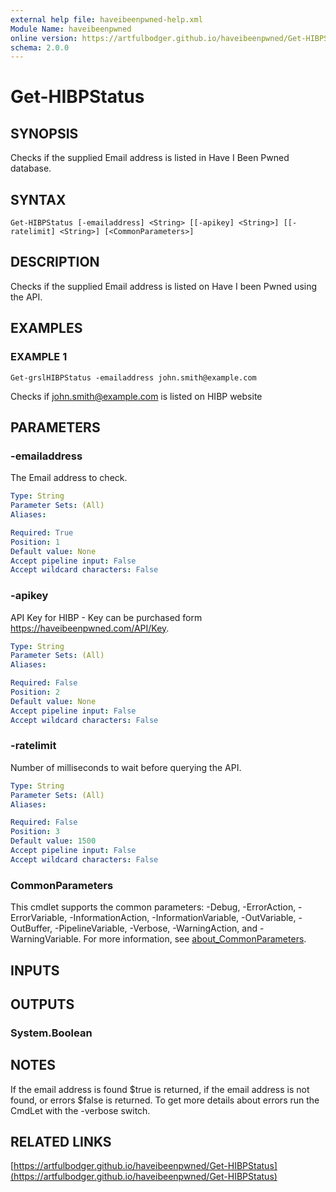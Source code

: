 ```yaml
---
external help file: haveibeenpwned-help.xml
Module Name: haveibeenpwned
online version: https://artfulbodger.github.io/haveibeenpwned/Get-HIBPStatus
schema: 2.0.0
---
```


# Get-HIBPStatus

## SYNOPSIS
Checks if the supplied Email address is listed in Have I Been Pwned database.

## SYNTAX

```
Get-HIBPStatus [-emailaddress] <String> [[-apikey] <String>] [[-ratelimit] <String>] [<CommonParameters>]
```

## DESCRIPTION
Checks if the supplied Email address is listed on Have I been Pwned using the API.

## EXAMPLES

### EXAMPLE 1
```
Get-grslHIBPStatus -emailaddress john.smith@example.com
```

Checks if john.smith@example.com is listed on HIBP website

## PARAMETERS

### -emailaddress
The Email address to check.

```yaml
Type: String
Parameter Sets: (All)
Aliases:

Required: True
Position: 1
Default value: None
Accept pipeline input: False
Accept wildcard characters: False
```

### -apikey
API Key for  HIBP - Key can be purchased form https://haveibeenpwned.com/API/Key.

```yaml
Type: String
Parameter Sets: (All)
Aliases:

Required: False
Position: 2
Default value: None
Accept pipeline input: False
Accept wildcard characters: False
```

### -ratelimit
Number of milliseconds to wait before querying the API.

```yaml
Type: String
Parameter Sets: (All)
Aliases:

Required: False
Position: 3
Default value: 1500
Accept pipeline input: False
Accept wildcard characters: False
```

### CommonParameters
This cmdlet supports the common parameters: -Debug, -ErrorAction, -ErrorVariable, -InformationAction, -InformationVariable, -OutVariable, -OutBuffer, -PipelineVariable, -Verbose, -WarningAction, and -WarningVariable. For more information, see [about_CommonParameters](http://go.microsoft.com/fwlink/?LinkID=113216).

## INPUTS

## OUTPUTS

### System.Boolean
## NOTES
If the email address is found $true is returned, if the email address is not found, or errors $false is returned.
To get more details about errors run the CmdLet with the -verbose switch.

## RELATED LINKS

[https://artfulbodger.github.io/haveibeenpwned/Get-HIBPStatus](https://artfulbodger.github.io/haveibeenpwned/Get-HIBPStatus)